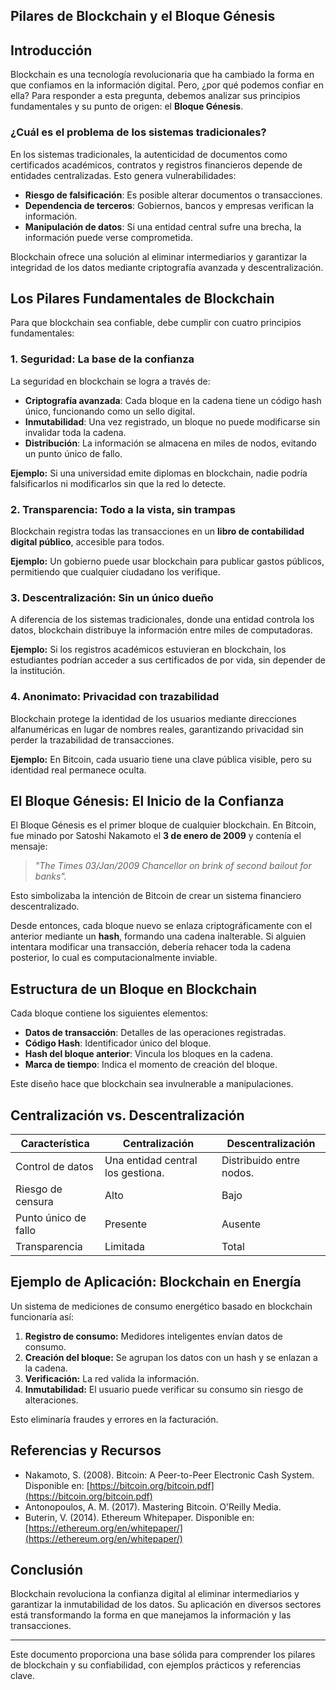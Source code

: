 ## **Pilares de Blockchain y el Bloque Génesis**

## **Introducción**

Blockchain es una tecnología revolucionaria que ha cambiado la forma en que confiamos en la información digital. Pero, ¿por qué podemos confiar en ella? Para responder a esta pregunta, debemos analizar sus principios fundamentales y su punto de origen: el **Bloque Génesis**.

### **¿Cuál es el problema de los sistemas tradicionales?**

En los sistemas tradicionales, la autenticidad de documentos como certificados académicos, contratos y registros financieros depende de entidades centralizadas. Esto genera vulnerabilidades:

- **Riesgo de falsificación**: Es posible alterar documentos o transacciones.
- **Dependencia de terceros**: Gobiernos, bancos y empresas verifican la información.
- **Manipulación de datos**: Si una entidad central sufre una brecha, la información puede verse comprometida.

Blockchain ofrece una solución al eliminar intermediarios y garantizar la integridad de los datos mediante criptografía avanzada y descentralización.

## **Los Pilares Fundamentales de Blockchain**

Para que blockchain sea confiable, debe cumplir con cuatro principios fundamentales:

### **1. Seguridad: La base de la confianza**

La seguridad en blockchain se logra a través de:

- **Criptografía avanzada**: Cada bloque en la cadena tiene un código hash único, funcionando como un sello digital.
- **Inmutabilidad**: Una vez registrado, un bloque no puede modificarse sin invalidar toda la cadena.
- **Distribución**: La información se almacena en miles de nodos, evitando un punto único de fallo.

**Ejemplo:** Si una universidad emite diplomas en blockchain, nadie podría falsificarlos ni modificarlos sin que la red lo detecte.

### **2. Transparencia: Todo a la vista, sin trampas**

Blockchain registra todas las transacciones en un **libro de contabilidad digital público**, accesible para todos.

**Ejemplo:** Un gobierno puede usar blockchain para publicar gastos públicos, permitiendo que cualquier ciudadano los verifique.

### **3. Descentralización: Sin un único dueño**

A diferencia de los sistemas tradicionales, donde una entidad controla los datos, blockchain distribuye la información entre miles de computadoras.

**Ejemplo:** Si los registros académicos estuvieran en blockchain, los estudiantes podrían acceder a sus certificados de por vida, sin depender de la institución.

### **4. Anonimato: Privacidad con trazabilidad**

Blockchain protege la identidad de los usuarios mediante direcciones alfanuméricas en lugar de nombres reales, garantizando privacidad sin perder la trazabilidad de transacciones.

**Ejemplo:** En Bitcoin, cada usuario tiene una clave pública visible, pero su identidad real permanece oculta.

## **El Bloque Génesis: El Inicio de la Confianza**

El Bloque Génesis es el primer bloque de cualquier blockchain. En Bitcoin, fue minado por Satoshi Nakamoto el **3 de enero de 2009** y contenía el mensaje:

> *"The Times 03/Jan/2009 Chancellor on brink of second bailout for banks".*

Esto simbolizaba la intención de Bitcoin de crear un sistema financiero descentralizado.

Desde entonces, cada bloque nuevo se enlaza criptográficamente con el anterior mediante un **hash**, formando una cadena inalterable. Si alguien intentara modificar una transacción, debería rehacer toda la cadena posterior, lo cual es computacionalmente inviable.

## **Estructura de un Bloque en Blockchain**

Cada bloque contiene los siguientes elementos:

- **Datos de transacción**: Detalles de las operaciones registradas.
- **Código Hash**: Identificador único del bloque.
- **Hash del bloque anterior**: Vincula los bloques en la cadena.
- **Marca de tiempo**: Indica el momento de creación del bloque.

Este diseño hace que blockchain sea invulnerable a manipulaciones.

## **Centralización vs. Descentralización**

| **Característica**  | **Centralización** | **Descentralización** |
|----------------|----------------|----------------|
| Control de datos | Una entidad central los gestiona. | Distribuido entre nodos. |
| Riesgo de censura | Alto | Bajo |
| Punto único de fallo | Presente | Ausente |
| Transparencia | Limitada | Total |

## **Ejemplo de Aplicación: Blockchain en Energía**

Un sistema de mediciones de consumo energético basado en blockchain funcionaría así:

1. **Registro de consumo:** Medidores inteligentes envían datos de consumo.
2. **Creación del bloque:** Se agrupan los datos con un hash y se enlazan a la cadena.
3. **Verificación:** La red valida la información.
4. **Inmutabilidad:** El usuario puede verificar su consumo sin riesgo de alteraciones.

Esto eliminaría fraudes y errores en la facturación.

## **Referencias y Recursos**

- Nakamoto, S. (2008). Bitcoin: A Peer-to-Peer Electronic Cash System. Disponible en: [https://bitcoin.org/bitcoin.pdf](https://bitcoin.org/bitcoin.pdf)
- Antonopoulos, A. M. (2017). Mastering Bitcoin. O'Reilly Media.
- Buterin, V. (2014). Ethereum Whitepaper. Disponible en: [https://ethereum.org/en/whitepaper/](https://ethereum.org/en/whitepaper/)

## **Conclusión**

Blockchain revoluciona la confianza digital al eliminar intermediarios y garantizar la inmutabilidad de los datos. Su aplicación en diversos sectores está transformando la forma en que manejamos la información y las transacciones.

---

Este documento proporciona una base sólida para comprender los pilares de blockchain y su confiabilidad, con ejemplos prácticos y referencias clave.




